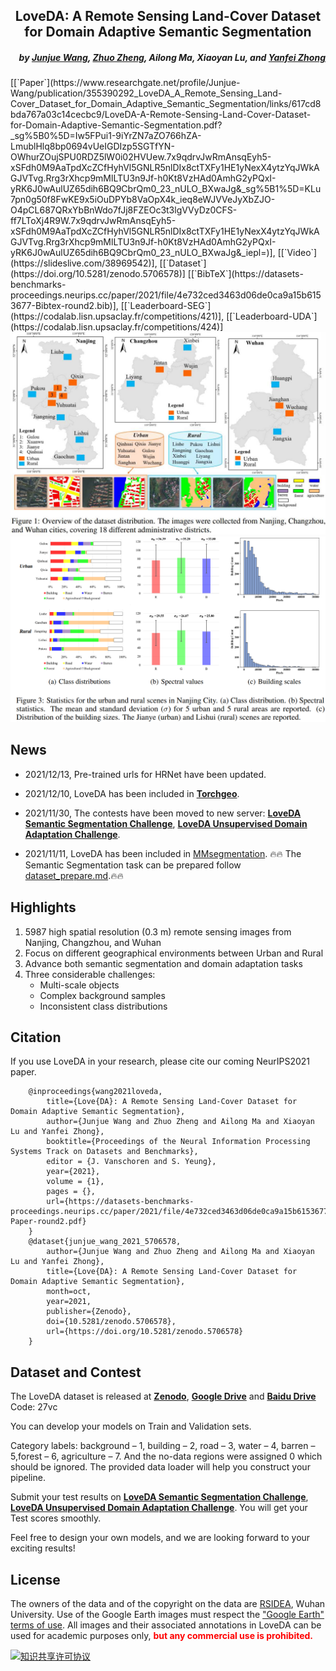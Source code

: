 <h2 align="center">LoveDA: A Remote Sensing Land-Cover Dataset for Domain Adaptive Semantic Segmentation</h2>

<h5 align="right">by <a href="https://junjue-wang.github.io/homepage/">Junjue Wang</a>, <a href="http://zhuozheng.top/">Zhuo Zheng</a>, Ailong Ma, Xiaoyan Lu, and <a href="http://rsidea.whu.edu.cn/">Yanfei Zhong</a></h5>
[[`Paper`](https://www.researchgate.net/profile/Junjue-Wang/publication/355390292_LoveDA_A_Remote_Sensing_Land-Cover_Dataset_for_Domain_Adaptive_Semantic_Segmentation/links/617cd8bda767a03c14cecbc9/LoveDA-A-Remote-Sensing-Land-Cover-Dataset-for-Domain-Adaptive-Semantic-Segmentation.pdf?_sg%5B0%5D=Iw5FPui1-9iYrZN7aZO766hZA-LmublHlq8bp0694vUeIGDIzp5SGTfYN-OWhurZOujSPU0RDZ5lW0i02HVUew.7x9qdrvJwRmAnsqEyh5-xSFdh0M9AaTpdXcZCfHyhVl5GNLR5nlDIx8ctTXFy1HE1yNexX4ytzYqJWkAGJVTvg.Rrg3rXhcp9mMlLTU3n9Jf-h0Kt8VzHAd0AmhG2yPQxI-yRK6J0wAulUZ65dih6BQ9CbrQm0_23_nULO_BXwaJg&_sg%5B1%5D=KLu7pn0g50f8FwKE9x5iOuDPYb8VaOpX4k_ieq8eWJVVeJyXbZJO-O4pCL687QRxYbBnWdo7fJj8FZEOc3t3lgVVyDz0CFS-ff7LToXj4R9W.7x9qdrvJwRmAnsqEyh5-xSFdh0M9AaTpdXcZCfHyhVl5GNLR5nlDIx8ctTXFy1HE1yNexX4ytzYqJWkAGJVTvg.Rrg3rXhcp9mMlLTU3n9Jf-h0Kt8VzHAd0AmhG2yPQxI-yRK6J0wAulUZ65dih6BQ9CbrQm0_23_nULO_BXwaJg&_iepl=)],
[[`Video`](https://slideslive.com/38969542)],
[[`Dataset`](https://doi.org/10.5281/zenodo.5706578)]
[[`BibTeX`](https://datasets-benchmarks-proceedings.neurips.cc/paper/2021/file/4e732ced3463d06de0ca9a15b6153677-Bibtex-round2.bib)],
[[`Leaderboard-SEG`](https://codalab.lisn.upsaclay.fr/competitions/421)],
[[`Leaderboard-UDA`](https://codalab.lisn.upsaclay.fr/competitions/424)]

<div align="center">
  <img src="https://github.com/Junjue-Wang/resources/blob/main/LoveDA/LoveDA.jpg?raw=true">
  <img src="https://github.com/Junjue-Wang/resources/blob/main/LoveDA/statics_diff.png?raw=true">
</div>

## News
- 2021/12/13, Pre-trained urls for HRNet have been updated.

- 2021/12/10, LoveDA has been included in
[<b>Torchgeo</b>](https://github.com/microsoft/torchgeo/blob/main/torchgeo/datasets/loveda.py).

- 2021/11/30, The contests have been moved to new server:
[<b>LoveDA Semantic Segmentation Challenge</b>](https://codalab.lisn.upsaclay.fr/competitions/421), [<b>LoveDA Unsupervised Domain Adaptation Challenge</b>](https://codalab.lisn.upsaclay.fr/competitions/424).

- 2021/11/11, LoveDA has been included in [MMsegmentation](https://github.com/open-mmlab/mmsegmentation).
🔥🔥 The Semantic Segmentation task can be prepared follow [dataset_prepare.md](https://github.com/open-mmlab/mmsegmentation/blob/master/docs/en/dataset_prepare.md#loveda).🔥🔥 




## Highlights
1. 5987 high spatial resolution (0.3 m) remote sensing images from Nanjing, Changzhou, and Wuhan
2. Focus on different geographical environments between Urban and Rural
3. Advance both semantic segmentation and domain adaptation tasks
4. Three considerable challenges:
    * Multi-scale objects
    * Complex background samples
    * Inconsistent class distributions

## Citation
If you use LoveDA in your research, please cite our coming NeurIPS2021 paper.
```text
    @inproceedings{wang2021loveda,
        title={Love{DA}: A Remote Sensing Land-Cover Dataset for Domain Adaptive Semantic Segmentation},
        author={Junjue Wang and Zhuo Zheng and Ailong Ma and Xiaoyan Lu and Yanfei Zhong},
        booktitle={Proceedings of the Neural Information Processing Systems Track on Datasets and Benchmarks},
        editor = {J. Vanschoren and S. Yeung},
        year={2021},
        volume = {1},
        pages = {},
        url={https://datasets-benchmarks-proceedings.neurips.cc/paper/2021/file/4e732ced3463d06de0ca9a15b6153677-Paper-round2.pdf}
    }
    @dataset{junjue_wang_2021_5706578,
        author={Junjue Wang and Zhuo Zheng and Ailong Ma and Xiaoyan Lu and Yanfei Zhong},
        title={Love{DA}: A Remote Sensing Land-Cover Dataset for Domain Adaptive Semantic Segmentation},
        month=oct,
        year=2021,
        publisher={Zenodo},
        doi={10.5281/zenodo.5706578},
        url={https://doi.org/10.5281/zenodo.5706578}
    }
```


## Dataset and Contest
The LoveDA dataset is released at [<b>Zenodo</b>](https://doi.org/10.5281/zenodo.5706578), 
[<b>Google Drive</b>](https://drive.google.com/drive/folders/1ibYV0qwn4yuuh068Rnc-w4tPi0U0c-ti?usp=sharing)
and [<b>Baidu Drive</b>](https://pan.baidu.com/s/1YrU1Y4Y0dS0f_OOHXpzspQ) Code: 27vc



You can develop your models on Train and Validation sets.

Category labels: background – 1, building – 2, road – 3,
                 water – 4, barren – 5,forest – 6, agriculture – 7. And the no-data regions were assigned 0
                 which should be ignored. The provided data loader will help you construct your pipeline.  
                 

Submit your test results on [<b>LoveDA Semantic Segmentation Challenge</b>](https://codalab.lisn.upsaclay.fr/competitions/421), [<b>LoveDA Unsupervised Domain Adaptation Challenge</b>](https://codalab.lisn.upsaclay.fr/competitions/424).
You will get your Test scores smoothly.

Feel free to design your own models, and we are looking forward to your exciting results!


## License
The owners of the data and of the copyright on the data are [RSIDEA](http://rsidea.whu.edu.cn/), Wuhan University.
Use of the Google Earth images must respect the ["Google Earth" terms of use](https://about.google/brand-resource-center/products-and-services/geo-guidelines/).
All images and their associated annotations in LoveDA can be used for academic purposes only,
<font color="red"><b> but any commercial use is prohibited.</b></font>

<a rel="license" href="https://creativecommons.org/licenses/by-nc-sa/4.0/deed.en">
<img alt="知识共享许可协议" style="border-width:0" src="https://i.creativecommons.org/l/by-nc-sa/4.0/88x31.png" /></a>